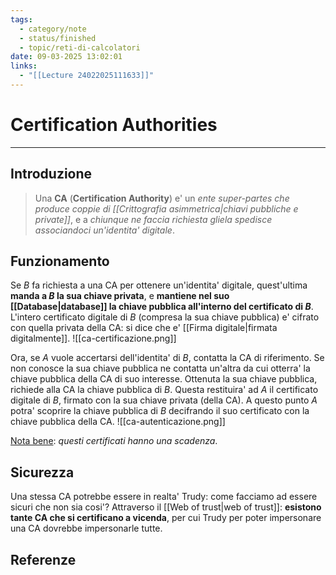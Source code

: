 ```yaml
---
tags:
  - category/note
  - status/finished
  - topic/reti-di-calcolatori
date: 09-03-2025 13:02:01
links:
  - "[[Lecture 24022025111633]]"
---
```

# Certification Authorities
---
## Introduzione
> Una **CA** (**Certification Authority**) e' un _ente super-partes che produce coppie di [[Crittografia asimmetrica|chiavi pubbliche e private]]_, e a _chiunque ne faccia richiesta gliela spedisce associandoci un'identita' digitale_.

## Funzionamento
Se $B$ fa richiesta a una CA per ottenere un'identita' digitale, quest'ultima **manda a $B$ la sua chiave privata**, e **mantiene nel suo [[Database|database]] la chiave pubblica all'interno del certificato di $B$**. L'intero certificato digitale di $B$ (compresa la sua chiave pubblica) e' cifrato con quella privata della CA: si dice che e' [[Firma digitale|firmata digitalmente]].
![[ca-certificazione.png]]

Ora, se $A$ vuole accertarsi dell'identita' di $B$, contatta la CA di riferimento. Se non conosce la sua chiave pubblica ne contatta un'altra da cui otterra' la chiave pubblica della CA di suo interesse. Ottenuta la sua chiave pubblica, richiede alla CA la chiave pubblica di $B$. Questa restituira' ad $A$ il certificato digitale di $B$, firmato con la sua chiave privata (della CA). A questo punto $A$ potra' scoprire la chiave pubblica di $B$ decifrando il suo certificato con la chiave pubblica della CA.
![[ca-autenticazione.png]]

<u>Nota bene</u>: _questi certificati hanno una scadenza_.

## Sicurezza
Una stessa CA potrebbe essere in realta' Trudy: come facciamo ad essere sicuri che non sia cosi'? Attraverso il [[Web of trust|web of trust]]: **esistono tante CA che si certificano a vicenda**, per cui Trudy per poter impersonare una CA dovrebbe impersonarle tutte.

## Referenze